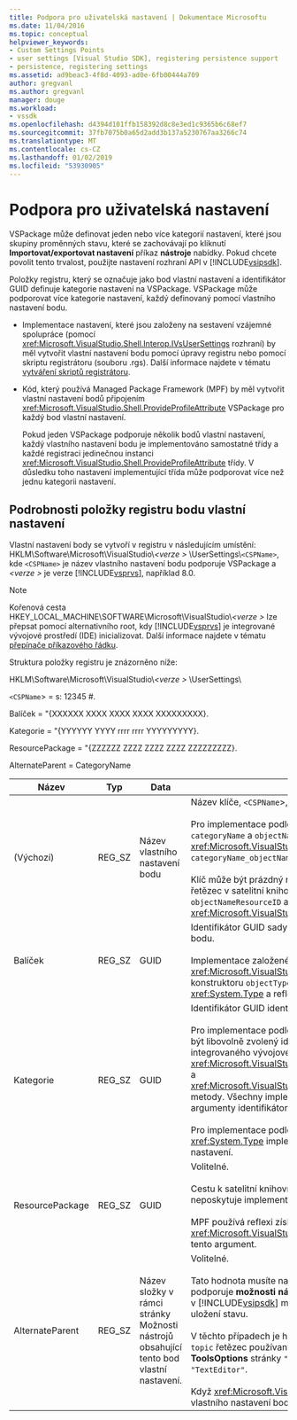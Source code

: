 ```yaml
---
title: Podpora pro uživatelská nastavení | Dokumentace Microsoftu
ms.date: 11/04/2016
ms.topic: conceptual
helpviewer_keywords:
- Custom Settings Points
- user settings [Visual Studio SDK], registering persistence support
- persistence, registering settings
ms.assetid: ad9beac3-4f8d-4093-ad0e-6fb00444a709
author: gregvanl
ms.author: gregvanl
manager: douge
ms.workload:
- vssdk
ms.openlocfilehash: d4394d101ffb158392d8c8e3ed1c9365b6c68ef7
ms.sourcegitcommit: 37fb7075b0a65d2add3b137a5230767aa3266c74
ms.translationtype: MT
ms.contentlocale: cs-CZ
ms.lasthandoff: 01/02/2019
ms.locfileid: "53930905"
---
```

# <a name="support-for-user-settings"></a>Podpora pro uživatelská nastavení
VSPackage může definovat jeden nebo více kategorií nastavení, které jsou skupiny proměnných stavu, které se zachovávají po kliknutí **Importovat/exportovat nastavení** příkaz **nástroje** nabídky. Pokud chcete povolit tento trvalost, použijte nastavení rozhraní API v [!INCLUDE[vsipsdk](../../extensibility/includes/vsipsdk_md.md)].  

 Položky registru, který se označuje jako bod vlastní nastavení a identifikátor GUID definuje kategorie nastavení na VSPackage. VSPackage může podporovat více kategorie nastavení, každý definovaný pomocí vlastního nastavení bodu.  

-   Implementace nastavení, které jsou založeny na sestavení vzájemné spolupráce (pomocí <xref:Microsoft.VisualStudio.Shell.Interop.IVsUserSettings> rozhraní) by měl vytvořit vlastní nastavení bodu pomocí úpravy registru nebo pomocí skriptu registrátoru (souboru .rgs). Další informace najdete v tématu [vytváření skriptů registrátoru](/cpp/atl/creating-registrar-scripts).  

-   Kód, který používá Managed Package Framework (MPF) by měl vytvořit vlastní nastavení bodů připojením <xref:Microsoft.VisualStudio.Shell.ProvideProfileAttribute> VSPackage pro každý bod vlastní nastavení.  

     Pokud jeden VSPackage podporuje několik bodů vlastní nastavení, každý vlastního nastavení bodu je implementováno samostatné třídy a každé registraci jedinečnou instanci <xref:Microsoft.VisualStudio.Shell.ProvideProfileAttribute> třídy. V důsledku toho nastavení implementující třída může podporovat více než jednu kategorii nastavení.  

## <a name="custom-settings-point-registry-entry-details"></a>Podrobnosti položky registru bodu vlastní nastavení  
 Vlastní nastavení body se vytvoří v registru v následujícím umístění: HKLM\Software\Microsoft\VisualStudio\\*\<verze >* \UserSettings\\`<CSPName>`, kde `<CSPName>` je název vlastního nastavení bodu podporuje VSPackage a  *\<verze >* je verze [!INCLUDE[vsprvs](../../code-quality/includes/vsprvs_md.md)], například 8.0.  

> [!NOTE]
>  Kořenová cesta HKEY_LOCAL_MACHINE\SOFTWARE\Microsoft\VisualStudio\\*\<verze >* lze přepsat pomocí alternativního root, kdy [!INCLUDE[vsprvs](../../code-quality/includes/vsprvs_md.md)] je integrované vývojové prostředí (IDE) inicializovat. Další informace najdete v tématu [přepínače příkazového řádku](../../extensibility/command-line-switches-visual-studio-sdk.md).  

 Struktura položky registru je znázorněno níže:  

 HKLM\Software\Microsoft\VisualStudio\\*\<verze >* \UserSettings\  

 `<CSPName`> = s: 12345 #.  

 Balíček = "{XXXXXX XXXX XXXX XXXX XXXXXXXXX}.  

 Kategorie = "{YYYYYY YYYY rrrr rrrr YYYYYYYYY}.  

 ResourcePackage = "{ZZZZZZ ZZZZ ZZZZ ZZZZ ZZZZZZZZZ}.  

 AlternateParent = CategoryName  


| Název | Typ | Data | Popis |
|-----------------|--------| - | - |
| (Výchozí) | REG_SZ | Název vlastního nastavení bodu | Název klíče, `<CSPName`>, je nelokalizovaný název vlastního nastavení bodu.<br /><br /> Pro implementace podle MPF, je tím, že zkombinujete získat název klíče `categoryName` a `objectName` argumenty <xref:Microsoft.VisualStudio.Shell.ProvideProfileAttribute> konstruktor do `categoryName_objectName`.<br /><br /> Klíč může být prázdný nebo měl obsahovat ID odkazu na lokalizovaný řetězec v satelitní knihovně DLL. Tato hodnota pochází z `objectNameResourceID` argument <xref:Microsoft.VisualStudio.Shell.ProvideProfileAttribute> konstruktoru. |
| Balíček | REG_SZ | GUID | Identifikátor GUID sady VSPackage, která implementuje vlastního nastavení bodu.<br /><br /> Implementace založené na používání MPF <xref:Microsoft.VisualStudio.Shell.ProvideProfileAttribute> třídy, použijte konstruktoru `objectType` argument, který obsahuje sady VSPackage <xref:System.Type> a reflexe získat tuto hodnotu. |
| Kategorie | REG_SZ | GUID | Identifikátor GUID identifikující kategorie nastavení.<br /><br /> Pro implementace podle sestavení vzájemné spolupráce, tato hodnota může být libovolně zvolený identifikátor GUID, který [!INCLUDE[vsprvs](../../code-quality/includes/vsprvs_md.md)] integrovaného vývojového prostředí se předá <xref:Microsoft.VisualStudio.Shell.Interop.IVsUserSettings.ExportSettings%2A> a <xref:Microsoft.VisualStudio.Shell.Interop.IVsUserSettings.ImportSettings%2A> metody. Všechny implementace z těchto dvou metod by měl ověřit své argumenty identifikátor GUID.<br /><br /> Pro implementace podle MPF, je tento identifikátor GUID získané <xref:System.Type> implementace třídy [!INCLUDE[vsprvs](../../code-quality/includes/vsprvs_md.md)] mechanismus nastavení. |
| ResourcePackage | REG_SZ | GUID | Volitelné.<br /><br /> Cestu k satelitní knihovny DLL obsahující lokalizované řetězce, pokud je neposkytuje implementaci VSPackage.<br /><br /> MPF používá reflexi získat správný zdroj balíčku VSPackage, takže <xref:Microsoft.VisualStudio.Shell.ProvideProfileAttribute> třída nemá nastaven tento argument. |
| AlternateParent | REG_SZ | Název složky v rámci stránky Možnosti nástrojů obsahující tento bod vlastní nastavení. | Volitelné.<br /><br /> Tato hodnota musíte nastavit pouze v případě, že nastavení implementace podporuje **možnosti nástrojů** stránky, které používají mechanismus trvalosti v [!INCLUDE[vsipsdk](../../extensibility/includes/vsipsdk_md.md)] místo mechanismus v modelu automatizace pro uložení stavu.<br /><br /> V těchto případech je hodnota v klíči AlternateParent `topic` část `topic.sub-topic` řetězec používaný k identifikaci konkrétní **ToolsOptions** stránky. Třeba **ToolsOptions** stránky `"TextEditor.Basic"` bude hodnota AlternateParent `"TextEditor"`.<br /><br /> Když <xref:Microsoft.VisualStudio.Shell.ProvideProfileAttribute> generuje vlastního nastavení bodu, je stejný jako název kategorie. |
